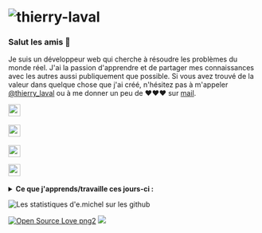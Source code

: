 # ![thierry-laval](https://github.com/thierry-laval/thierry-laval/blob/master/banniere.jpeg?raw=true)

### Salut les amis 👋

Je suis un développeur web qui cherche à résoudre les problèmes du monde réel. J'ai la passion d'apprendre et de partager mes connaissances avec les autres aussi publiquement que possible. Si vous avez trouvé de la valeur dans quelque chose que j'ai créé, n'hésitez pas à m'appeler [@thierry_laval](https://twitter.com/thierry_laval/) ou à me donner un peu de ♥♥♥ sur [mail](mailto:thierrylaval@gmx.com). 

<p align='center'>
  
  <a href="https://www.linkedin.com/in/thierry-laval/"><img height="24" src="https://github.com/thierry-laval/thierry-laval/blob/master/square-linkedin-128.png?raw=true"></a>&nbsp;&nbsp;
  
  <a href="https://twitter.com/thierry_laval"><img height="24" src="https://github.com/thierry-laval/thierry-laval/blob/master/twitter-128.png?raw=true"></a>&nbsp;&nbsp;
  
  <!--<a href="https://www.instagram.com/e.micheldev/"><img height="24" src="https://github.com/emicheldev/emicheldev/blob/master/instagram-alt.png?raw=true"></a>&nbsp;&nbsp;-->
  
  <a href="mailto:thierrylaval@gmx.com"><img height="24" src="https://github.com/thierry-laval/thierry-laval/blob/master/Apple_Mail-128.png?raw=true"></a>
  
  <a href="https://www.facebook.com/thierrylaval/"><img height="24" src="https://github.com/thierry-laval/thierry-laval/blob/master/square-facebook-128.png?raw=true"></a>&nbsp;&nbsp;
  
  <!--<a href="https://www.youtube.com/c/emichel/"><img height="24" src="https://github.com/emicheldev/emicheldev/blob/master/youtube.png?raw=true"></a>&nbsp;&nbsp;-->

</p>

<details>
 <summary><strong>Ce que j'apprends/travaille ces jours-ci :</strong></summary>
   - PHP avancé <br/>
   - PHP moderne <br/>
   - Symfony <br/>
   - Laravel <br/>
   - Devops
   - VueJs 3
</details>

![Les statistiques d'e.michel sur les github](https://github-readme-stats.vercel.app/api?username=emicheldev&show_icons=true&hide=["prs","issues","contribs"])

<p> 

[![Open Source Love png2](https://badges.frapsoft.com/os/v2/open-source.png?v=103)](https://github.com/ellerbrock/open-source-badges/)
<img src="https://visitor-badge.glitch.me/badge?page_id=emicheldev.visitor-badge"/> 
</p>


<!-- LES AIDES
**thierry-laval/thierry-laval** is a ✨ _special_ ✨ repository because its `README.md` (this file) appears on your GitHub profile.

Here are some ideas to get you started:

- 🔭 I’m currently working on ...
- 🌱 I’m currently learning ...
- 👯 I’m looking to collaborate on ...
- 🤔 I’m looking for help with ...
- 💬 Ask me about ...
- 📫 How to reach me: ...
- 😄 Pronouns: ...
- ⚡ Fun fact: ...

Aides Markdown
Pour faire des crochets [ ] avec un clavier Mac, procédez comme suit : Placez le curseur à l'endroit où vous voulez afficher les crochets. Maintenez la touche Option Alt ⌥ enfoncée. Maintenez la touche Maj ⇧



-->
